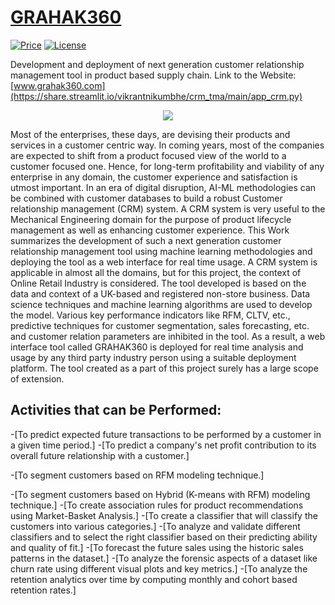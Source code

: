 # [GRAHAK360](https://share.streamlit.io/vikrantnikumbhe/crm_tma/main/app_crm.py)
[![Price](https://img.shields.io/badge/price-FREE-0098f7.svg)](https://github.com/froala/design-blocks/blob/master/LICENSE)
[![License](https://img.shields.io/badge/license-MIT-blue.svg)](https://github.com/Vikrantnikumbhe/CRM_TMA/blob/main/LICENSE)

Development and deployment of next generation customer relationship management tool in product based supply chain.
Link to the Website: [www.grahak360.com](https://share.streamlit.io/vikrantnikumbhe/crm_tma/main/app_crm.py)
<p align="center">
  <img src="https://user-images.githubusercontent.com/94373839/168304752-9e28d6cb-937c-4e9f-8636-0b89465d449a.png">
 </p>
Most of the enterprises, these days, are devising their products and services in a customer centric way. In coming years, most of the companies are expected to shift from a product focused view of the world to a customer focused one. Hence, for long-term profitability and viability of any enterprise in any domain, the customer experience and satisfaction is utmost important. In an era of digital disruption, AI-ML methodologies can be combined with customer databases to build a robust Customer relationship management (CRM) system. A CRM system is very useful to the Mechanical Engineering domain for the purpose of product lifecycle management as well as enhancing customer experience. This Work summarizes the development of such a next generation customer relationship management tool using machine learning methodologies and deploying the tool as a web interface for real time usage. A CRM system is applicable in almost all the domains, but for this project, the context of Online Retail Industry is considered. The tool developed is based on the data and context of a UK-based and registered non-store business. Data science techniques and machine learning algorithms are used to develop the model. Various key performance indicators like RFM, CLTV, etc., predictive techniques for customer segmentation, sales forecasting, etc. and customer relation parameters are inhibited in the tool. As a result, a web interface tool called GRAHAK360 is deployed for real time analysis and usage by any third party industry person using a suitable deployment platform. The tool created as a part of this project surely has a large scope of extension.

## Activities that can be Performed:
-[To predict expected future transactions to be performed by a customer in a given time period.]
-[To predict a company's net profit contribution to its overall future relationship with a customer.]

-[To segment customers based on RFM modeling technique.]

-[To segment customers based on Hybrid (K-means with RFM) modeling technique.]
-[To create association rules for product recommendations using Market-Basket Analysis.]
-[To create a classifier that will classify the customers into various categories.]
-[To analyze and validate different classifiers and to select the right classifier based on their predicting ability and quality of fit.]
-[To forecast the future sales using the historic sales patterns in the dataset.]
-[To analyze the forensic aspects of a dataset like churn rate using different visual plots and key metrics.]
-[To analyze the retention analytics over time by computing monthly and cohort based retention rates.]
